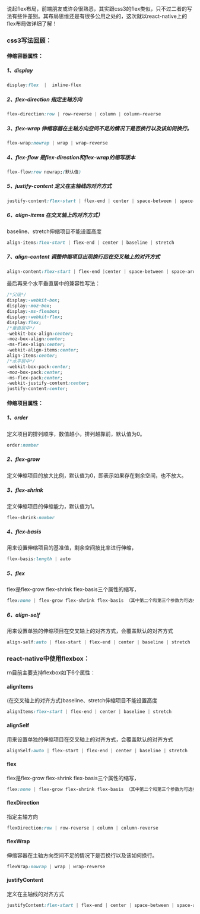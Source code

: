 说起flex布局，前端朋友或许会很熟悉，其实跟css3的flex类似，只不过二者的写法有些许差别。其布局思维还是有很多公用之处的，这次就以react-native上的flex布局做详细了解！
### css3写法回顾：
#### 伸缩容器属性：
##### 1、display
``` css
display:flex  |  inline-flex
```
##### 2、flex-direction 指定主轴方向
``` css
flex-direction:row | row-reverse | column | column-reverse
```
<!--more-->
##### 3、flex-wrap 伸缩容器在主轴方向空间不足的情况下是否换行以及该如何换行。
``` css
flex-wrap:nowrap | wrap | wrap-reverse
```
##### 4、flex-flow 是flex-direction和flex-wrap的缩写版本
``` css
flex-flow:row nowrap;(默认值)
```
##### 5、justify-content 定义在主轴线的对齐方式
``` css
justify-content:flex-start | flex-end | center | space-between | space-around
```
##### 6、align-items 在交叉轴上的对齐方式）
baseline、stretch伸缩项目不能设置高度
``` css
align-items:flex-start | flex-end | center | baseline | stretch
```
##### 7、align-content 调整伸缩项目出现换行后在交叉轴上的对齐方式
``` css
align-content:flex-start | flex-end |center | space-between | space-around | stretch
```
最后再来个水平垂直居中的兼容性写法：
``` css
/*父级*/
display:-webkit-box;
display:-moz-box;
display:-ms-flexbox;
display:-webkit-flex;
display:flex;
/*垂直居中*/
-webkit-box-align:center;
-moz-box-align:center;
-ms-flex-align:center;
-webkit-align-items:center;
align-items:center;
/*水平居中*/
-webkit-box-pack:center;
-moz-box-pack:center;
-ms-flex-pack:center;
-webkit-justify-content:center;
justify-content:center;
```
#### 伸缩项目属性：
##### 1、order
定义项目的排列顺序，数值越小，排列越靠前，默认值为0。
``` css
order:number
```
##### 2、flex-grow
定义伸缩项目的放大比例，默认值为0，即表示如果存在剩余空间，也不放大。
##### 3、flex-shrink
定义伸缩项目的伸缩能力，默认值为1。
``` css
flex-shrink:number
```
##### 4、flex-basis
用来设置伸缩项目的基准值，剩余空间按比率进行伸缩，
``` css
flex-basis:length | auto
```
##### 5、flex
flex是flex-grow flex-shrink flex-basis三个属性的缩写，
``` css
flex:none | flex-grow flex-shrink flex-basis （其中第二个和第三个参数为可选参数，默认值为：0 1 auto）
```
##### 6、align-self
用来设置单独的伸缩项目在交叉轴上的对齐方式，会覆盖默认的对齐方式
``` css
align-self:auto | flex-start | flex-end | center | baseline | stretch
```
### react-native中使用flexbox：
rn目前主要支持flexbox如下6个属性：
#### alignItems
(在交叉轴上的对齐方式)baseline、stretch伸缩项目不能设置高度
``` css
alignItems:flex-start | flex-end | center | baseline | stretch
```
#### alignSelf
用来设置单独的伸缩项目在交叉轴上的对齐方式，会覆盖默认的对齐方式
``` css
alignSelf:auto | flex-start | flex-end | center | baseline | stretch
```
#### flex
flex是flex-grow flex-shrink flex-basis三个属性的缩写，
``` css
flex:none | flex-grow flex-shrink flex-basis （其中第二个和第三个参数为可选参数，默认值为：0 1 auto）
```
#### flexDirection
指定主轴方向
``` css
flexDirection:row | row-reverse | column | column-reverse
```
#### flexWrap
伸缩容器在主轴方向空间不足的情况下是否换行以及该如何换行。
``` css
flexWrap:nowrap | wrap | wrap-reverse
```
#### justifyContent
定义在主轴线的对齐方式
``` css
justifyContent:flex-start | flex-end | center | space-between | space-around
```
